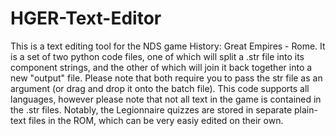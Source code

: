 # HGER-Text-Editor
This is a text editing tool for the NDS game History: Great Empires - Rome. It is a set of two python code files, one of which will split a .str file into its
component strings, and the other of which will join it back together into a new "output" file. Please note that both require you to pass the str file as an
argument (or drag and drop it onto the batch file). This code supports all languages, however please note that not all text in the game is contained in the .str
files. Notably, the Legionnaire quizzes are stored in separate plain-text files in the ROM, which can be very easiy edited on their own.
